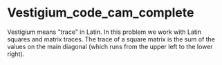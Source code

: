 # Vestigium_code_cam_complete
Vestigium means "trace" in Latin. In this problem we work with Latin squares and matrix traces. The trace of a square matrix is the sum of the values on the main diagonal (which runs from the upper left to the lower right).
